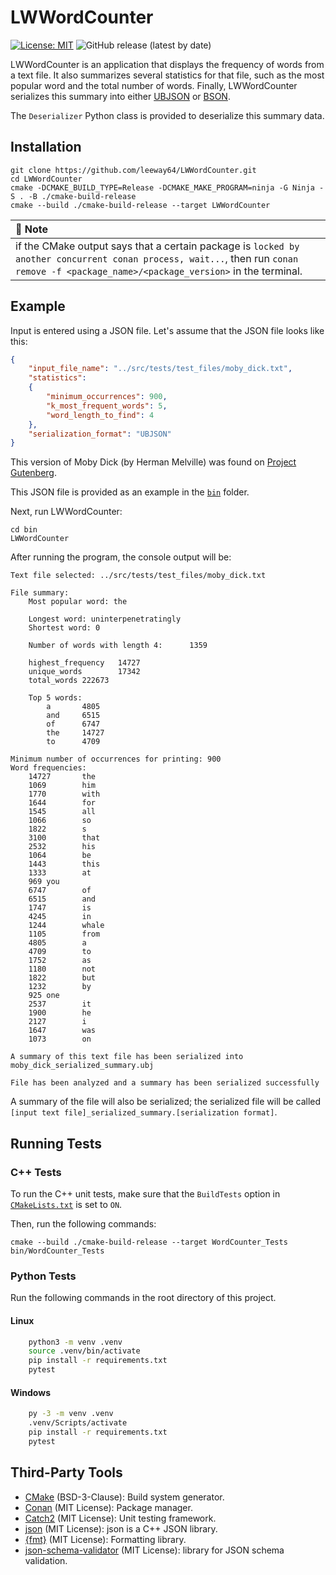 # LWWordCounter

[![License: MIT](https://img.shields.io/badge/License-MIT-yellow.svg)](https://opensource.org/licenses/MIT)
![GitHub release (latest by date)](https://img.shields.io/github/v/release/leeway64/LWWordCounter)


LWWordCounter is an application that displays the frequency of words from a text file. It also
summarizes several statistics for that file, such as the most popular word and the total number of
words. Finally, LWWordCounter serializes this summary into either [UBJSON](https://ubjson.org/) or
[BSON](https://bsonspec.org/).

The `Deserializer` Python class is provided to deserialize this summary data.

## Installation

```shell
git clone https://github.com/leeway64/LWWordCounter.git
cd LWWordCounter
cmake -DCMAKE_BUILD_TYPE=Release -DCMAKE_MAKE_PROGRAM=ninja -G Ninja -S . -B ./cmake-build-release
cmake --build ./cmake-build-release --target LWWordCounter
```


| :memo: Note                                                                                                                                                                            |
|:---------------------------------------------------------------------------------------------------------------------------------------------------------------------------------------|
| if the CMake output says that a certain package is `locked by another concurrent conan process, wait...`, then run `conan remove -f <package_name>/<package_version>` in the terminal. |


## Example

Input is entered using a JSON file. Let's assume that the JSON file looks like this:

```json
{
    "input_file_name": "../src/tests/test_files/moby_dick.txt",
    "statistics":
    {
        "minimum_occurrences": 900,
        "k_most_frequent_words": 5,
        "word_length_to_find": 4
    },
    "serialization_format": "UBJSON"
}
```

This version of Moby Dick (by Herman Melville) was found on
[Project Gutenberg](https://www.gutenberg.org/ebooks/2701).

This JSON file is provided as an example in the [`bin`](bin) folder.

Next, run LWWordCounter:

```shell
cd bin
LWWordCounter
```

After running the program, the console output will be:

```text
Text file selected: ../src/tests/test_files/moby_dick.txt

File summary:
    Most popular word: the

    Longest word: uninterpenetratingly
    Shortest word: 0

    Number of words with length 4:      1359

    highest_frequency   14727
    unique_words        17342
    total_words 222673

    Top 5 words:
        a       4805
        and     6515
        of      6747
        the     14727
        to      4709

Minimum number of occurrences for printing: 900
Word frequencies:
    14727       the
    1069        him
    1770        with
    1644        for
    1545        all
    1066        so
    1822        s
    3100        that
    2532        his
    1064        be
    1443        this
    1333        at
    969 you
    6747        of
    6515        and
    1747        is
    4245        in
    1244        whale
    1105        from
    4805        a
    4709        to
    1752        as
    1180        not
    1822        but
    1232        by
    925 one
    2537        it
    1900        he
    2127        i
    1647        was
    1073        on

A summary of this text file has been serialized into moby_dick_serialized_summary.ubj

File has been analyzed and a summary has been serialized successfully
```

A summary of the file will also be serialized; the serialized file will be called
`[input text file]_serialized_summary.[serialization format]`.


## Running Tests
### C++ Tests
To run the C++ unit tests, make sure that the `BuildTests` option in [`CMakeLists.txt`](CMakeLists.txt)
is set to `ON`. 

Then, run the following commands:

```shell
cmake --build ./cmake-build-release --target WordCounter_Tests
bin/WordCounter_Tests
```


### Python Tests
Run the following commands in the root directory of this project.

#### Linux
```sh
    python3 -m venv .venv
    source .venv/bin/activate
    pip install -r requirements.txt
    pytest
```


#### Windows
```sh
    py -3 -m venv .venv
    .venv/Scripts/activate
    pip install -r requirements.txt
    pytest
```


## Third-Party Tools
- [CMake](https://cmake.org/) (BSD-3-Clause): Build system generator.
- [Conan](https://conan.io/) (MIT License): Package manager.
- [Catch2](https://github.com/catchorg/Catch2/tree/v2.x) (MIT License): Unit testing framework.
- [json](https://github.com/nlohmann/json) (MIT License): json is a C++ JSON library.
- [{fmt}](https://github.com/fmtlib/fmt) (MIT License): Formatting library.
- [json-schema-validator](https://github.com/pboettch/json-schema-validator) (MIT License): library for JSON schema validation.
